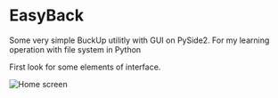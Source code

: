 # EasyBack

Some very simple BuckUp utilitly with GUI on PySide2. For my learning operation with file system in
Python

First look for some elements of interface.

<picture>
 <source media="(prefers-color-scheme: dark)" srcset="https://flic.kr/p/2oFECXr">
 <source media="(prefers-color-scheme: light)" srcset="[https://flic.kr/ps/42pKc1](https://flic.kr/p/2oFECXr)">
 <img alt="Home screen" src="[https://flic.kr/ps/42pKc1](https://flic.kr/p/2oFECXr)">
</picture>
